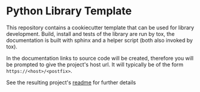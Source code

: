 # Python Library Template

This repository contains a cookiecutter template that can be used for library development. 
Build, install and tests of the library are run by tox, the documentation is built with sphinx and a
helper script (both also invoked by tox).

In the documentation links to source code will be created, therefore you will be prompted to give the project's host url. 
It will typically be of the form `https://<host>/<postfix>`.

See the resulting project's [readme]({{cookiecutter.project_name}}/README.md) for further details